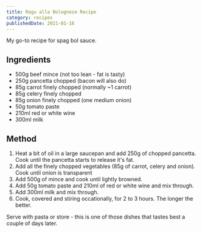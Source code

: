 ```yaml
---
title: Ragu alla Bolognese Recipe
category: recipes
publishedDate: 2021-01-16
---
```


My go-to recipe for spag bol sauce.

## Ingredients

- 500g beef mince (not too lean - fat is tasty)
- 250g pancetta chopped (bacon will also do)
- 85g carrot finely chopped (normally ~1 carrot)
- 85g celery finely chopped
- 85g onion finely chopped (one medium onion)
- 50g tomato paste
- 210ml red or white wine
- 300ml milk

## Method

1. Heat a bit of oil in a large saucepan and add 250g of chopped pancetta. Cook until the pancetta starts to release it's fat.
2. Add all the finely chopped vegetables (85g of carrot, celery and onion). Cook until onion is transparent
3. Add 500g of mince and cook until lightly browned.
4. Add 50g tomato paste and 210ml of red or white wine and mix through.
5. Add 300ml milk and mix through.
6. Cook, covered and stiring occationally, for 2 to 3 hours. The longer the better.

Serve with pasta or store - this is one of those dishes that tastes best a couple of days later.
